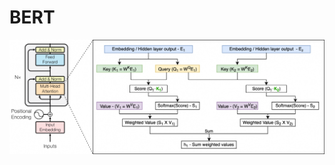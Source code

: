 # BERT



![](https://raw.githubusercontent.com/anxiang1836/FigureBed/master/img/20200225213013.png)

